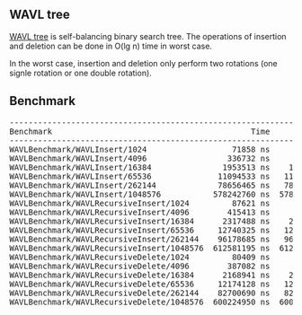## WAVL tree
[WAVL tree](https://en.wikipedia.org/wiki/WAVL_tree) is self-balancing binary search
tree. The operations of insertion and deletion can be done in O(lg n) time in
worst case.

In the worst case, insertion and deletion only perform two rotations (one signle
rotation or one double rotation).

## Benchmark
<pre>
---------------------------------------------------------------------------------
Benchmark                                          Time           CPU Iterations
---------------------------------------------------------------------------------
WAVLBenchmark/WAVLInsert/1024                  71858 ns      71900 ns       9704
WAVLBenchmark/WAVLInsert/4096                 336732 ns     336686 ns       2067
WAVLBenchmark/WAVLInsert/16384               1953513 ns    1953253 ns        358
WAVLBenchmark/WAVLInsert/65536              11094533 ns   11092921 ns         63
WAVLBenchmark/WAVLInsert/262144             78656465 ns   78644058 ns         10
WAVLBenchmark/WAVLInsert/1048576           578242760 ns  578156542 ns          1
WAVLBenchmark/WAVLRecursiveInsert/1024         87621 ns      87643 ns       7968
WAVLBenchmark/WAVLRecursiveInsert/4096        415413 ns     415392 ns       1681
WAVLBenchmark/WAVLRecursiveInsert/16384      2317488 ns    2317356 ns        300
WAVLBenchmark/WAVLRecursiveInsert/65536     12740325 ns   12739034 ns         54
WAVLBenchmark/WAVLRecursiveInsert/262144    96178685 ns   96161537 ns          9
WAVLBenchmark/WAVLRecursiveInsert/1048576  612581195 ns  612511495 ns          1
WAVLBenchmark/WAVLRecursiveDelete/1024         80409 ns      80392 ns       8746
WAVLBenchmark/WAVLRecursiveDelete/4096        387082 ns     387030 ns       1806
WAVLBenchmark/WAVLRecursiveDelete/16384      2168941 ns    2168711 ns        321
WAVLBenchmark/WAVLRecursiveDelete/65536     12174128 ns   12173238 ns         59
WAVLBenchmark/WAVLRecursiveDelete/262144    82700690 ns   82695528 ns          9
WAVLBenchmark/WAVLRecursiveDelete/1048576  600224950 ns  600196375 ns          1
</pre>
